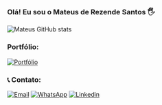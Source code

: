 ### Olá! Eu sou o Mateus de Rezende Santos 🖐

![Mateus GitHub stats](https://github-readme-stats.vercel.app/api?username=mateussrezendev&show_icons=true&theme=highcontrast)

### Portfólio:
[![Portfólio](https://img.shields.io/website-up-down-green-red/http/monip.org.svg)](https://mateussrezendev.github.io/)

### 📞 Contato:
[![Email](https://img.shields.io/badge/Gmail-D14836?style=for-the-badge&logo=gmail&logoColor=white)](mailto:mateusrs.dev.senai@gmail.com)
[![WhatsApp](https://img.shields.io/badge/WhatsApp-25D366?style=for-the-badge&logo=whatsapp&logoColor=white)](https://api.whatsapp.com/send?phone=5515996814528&text=Ol%C3%A1%20Mateus!)
[![Linkedin](https://img.shields.io/badge/LinkedIn-0077B5?style=for-the-badge&logo=linkedin&logoColor=white)](https://www.linkedin.com/in/mateus-de-rezende-santos-33038526b)


